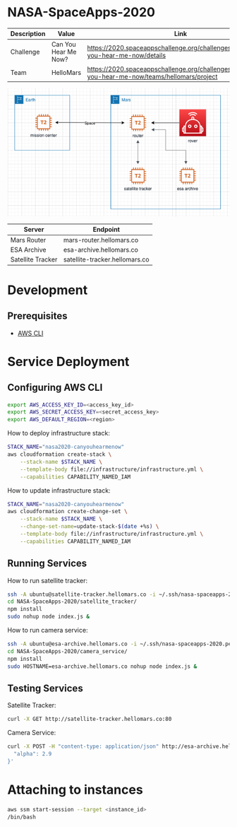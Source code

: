 # NASA-SpaceApps-2020

Description | Value | Link
----------- | ------------ | ------------
Challenge   | Can You Hear Me Now? | https://2020.spaceappschallenge.org/challenges/connect/can-you-hear-me-now/details
Team        | HelloMars | https://2020.spaceappschallenge.org/challenges/connect/can-you-hear-me-now/teams/hellomars/project

![Image of Infrastructure](docs/infrastructure.png)

Server | Endpoint
----------- | ------------
Mars Router | mars-router.hellomars.co
ESA Archive | esa-archive.hellomars.co
Satellite Tracker | satellite-tracker.hellomars.co

# Development

## Prerequisites

- [AWS CLI](https://docs.aws.amazon.com/cli/latest/userguide/cli-chap-install.html)

# Service Deployment

## Configuring AWS CLI

```bash
export AWS_ACCESS_KEY_ID=<access_key_id>
export AWS_SECRET_ACCESS_KEY=<secret_access_key>
export AWS_DEFAULT_REGION=<region>
```

How to deploy infrastructure stack:
```bash
STACK_NAME="nasa2020-canyouhearmenow"
aws cloudformation create-stack \
    --stack-name $STACK_NAME \
    --template-body file://infrastructure/infrastructure.yml \
    --capabilities CAPABILITY_NAMED_IAM
```

How to update infrastructure stack:
```bash
STACK_NAME="nasa2020-canyouhearmenow"
aws cloudformation create-change-set \
    --stack-name $STACK_NAME \
    --change-set-name=update-stack-$(date +%s) \
    --template-body file://infrastructure/infrastructure.yml \
    --capabilities CAPABILITY_NAMED_IAM
```

## Running Services

How to run satellite tracker:
```bash
ssh -A ubuntu@satellite-tracker.hellomars.co -i ~/.ssh/nasa-spaceapps-2020.pem
cd NASA-SpaceApps-2020/satellite_tracker/
npm install
sudo nohup node index.js &
```

How to run camera service:
```bash
ssh -A ubuntu@esa-archive.hellomars.co -i ~/.ssh/nasa-spaceapps-2020.pem
cd NASA-SpaceApps-2020/camera_service/
npm install
sudo HOSTNAME=esa-archive.hellomars.co nohup node index.js &
```

## Testing Services

Satellite Tracker:
```bash
curl -X GET http://satellite-tracker.hellomars.co:80
```

Camera Service:
```bash
curl -X POST -H "content-type: application/json" http://esa-archive.hellomars.co/takepic -d '{
  "alpha": 2.9
}'
```

# Attaching to instances
```bash
aws ssm start-session --target <instance_id>
/bin/bash
```
